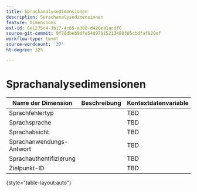 ```yaml
---
title: Sprachanalysedimensionen
description: Sprachanalysedimensionen
feature: Dimensions
exl-id: 6e1275c4-3b17-4c65-a308-d420ea1acdf6
source-git-commit: 9f70dbeb9dfe54897915213480f05cbdfaf920ef
workflow-type: tm+mt
source-wordcount: '37'
ht-degree: 32%

---
```


# Sprachanalysedimensionen

| Name der Dimension | Beschreibung | Kontextdatenvariable |
| --- | --- | --- |
| Sprachfehlertyp | | TBD |
| Sprachsprache | | TBD |
| Sprachabsicht | | TBD |
| Sprachanwendungs-Antwort | | TBD |
| Sprachauthentifizierung | | TBD |
| Zielpunkt-ID | | TBD |

{style="table-layout:auto"}
